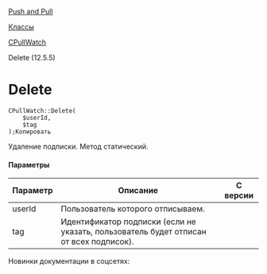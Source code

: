 [Push and Pull](/api_help/push_pull/index.php)

[Классы](/api_help/push_pull/classes/index.php)

[CPullWatch](/api_help/push_pull/classes/cpullwatch/index.php)

Delete (12.5.5)

Delete
======

```
CPullWatch::Delete(
	$userId,
	$tag
);Копировать
```

Удаление подписки. Метод статический.

#### Параметры

| Параметр | Описание | С версии |
| --- | --- | --- |
| userId | Пользователь которого отписываем. |  |
| tag | Идентификатор подписки (если не указать, пользователь будет отписан от всех подписок). |  |

Новинки документации в соцсетях: